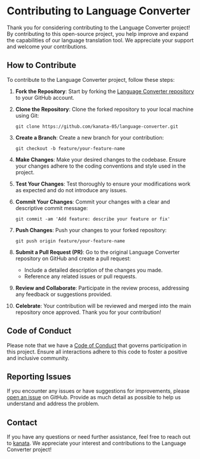 # Contributing to Language Converter

Thank you for considering contributing to the Language Converter project! By contributing to this open-source project, you help improve and expand the capabilities of our language translation tool. We appreciate your support and welcome your contributions.

## How to Contribute

To contribute to the Language Converter project, follow these steps:

1. **Fork the Repository**: Start by forking the [Language Converter repository](https://github.com/kanata-05/language-converter) to your GitHub account.

2. **Clone the Repository**: Clone the forked repository to your local machine using Git:
   ```
   git clone https://github.com/kanata-05/language-converter.git
   ```

3. **Create a Branch**: Create a new branch for your contribution:
   ```
   git checkout -b feature/your-feature-name
   ```

4. **Make Changes**: Make your desired changes to the codebase. Ensure your changes adhere to the coding conventions and style used in the project.

5. **Test Your Changes**: Test thoroughly to ensure your modifications work as expected and do not introduce any issues.

6. **Commit Your Changes**: Commit your changes with a clear and descriptive commit message:
   ```
   git commit -am 'Add feature: describe your feature or fix'
   ```

7. **Push Changes**: Push your changes to your forked repository:
   ```
   git push origin feature/your-feature-name
   ```

8. **Submit a Pull Request (PR)**: Go to the original Language Converter repository on GitHub and create a pull request:
   - Include a detailed description of the changes you made.
   - Reference any related issues or pull requests.

9. **Review and Collaborate**: Participate in the review process, addressing any feedback or suggestions provided.

10. **Celebrate**: Your contribution will be reviewed and merged into the main repository once approved. Thank you for your contribution!

## Code of Conduct

Please note that we have a [Code of Conduct](CODE_OF_CONDUCT.md) that governs participation in this project. Ensure all interactions adhere to this code to foster a positive and inclusive community.

## Reporting Issues

If you encounter any issues or have suggestions for improvements, please [open an issue](https://github.com/kanata-05/language-converter/issues/new) on GitHub. Provide as much detail as possible to help us understand and address the problem.

## Contact

If you have any questions or need further assistance, feel free to reach out to [kanata](mailto:krishkracks@gmail.com). We appreciate your interest and contributions to the Language Converter project!
